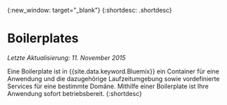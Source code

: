 {:new_window: target="_blank"}
{:shortdesc: .shortdesc}

# Boilerplates
*Letzte Aktualisierung: 11. November 2015*

Eine Boilerplate ist in {{site.data.keyword.Bluemix}} ein Container
für eine Anwendung und die dazugehörige Laufzeitumgebung sowie vordefinierte Services für eine bestimmte
Domäne. Mithilfe einer Boilerplate ist Ihre Anwendung sofort betriebsbereit. {:shortdesc}
